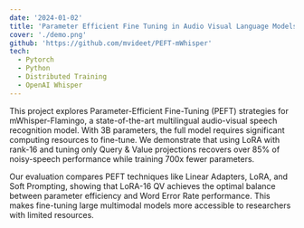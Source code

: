 ```yaml
---
date: '2024-01-02'
title: 'Parameter Efficient Fine Tuning in Audio Visual Language Models'
cover: './demo.png'
github: 'https://github.com/mvideet/PEFT-mWhisper'
tech:
  - Pytorch
  - Python
  - Distributed Training
  - OpenAI Whisper
---
```


This project explores Parameter-Efficient Fine-Tuning (PEFT) strategies for mWhisper-Flamingo, a state-of-the-art multilingual audio-visual speech recognition model. With 3B parameters, the full model requires significant computing resources to fine-tune. We demonstrate that using LoRA with rank-16 and tuning only Query & Value projections recovers over 85% of noisy-speech performance while training 700x fewer parameters.

Our evaluation compares PEFT techniques like Linear Adapters, LoRA, and Soft Prompting, showing that LoRA-16 QV achieves the optimal balance between parameter efficiency and Word Error Rate performance. This makes fine-tuning large multimodal models more accessible to researchers with limited resources.
